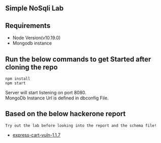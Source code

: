 ## Simple NoSqli Lab
## Requirements
- Node Version(v10.19.0)
- Mongodb instance

## Run the below commands to get Started after cloning the repo
```
npm install
npm start
```
Server will start listening on port 8080.   
MongoDb Instance Url is defined in dbconfig File.

## Based on the below hackerone report
    Try out the lab before looking into the report and the schema file!
- [express-cart-vuln-1.1.7](https://hackerone.com/reports/397445)